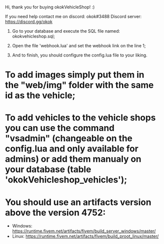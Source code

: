 Hi, thank you for buying okokVehicleShop! :)

If you need help contact me on discord: okok#3488
Discord server: https://discord.gg/okok

1. Go to your database and execute the SQL file named: okokvehicleshop.sql;

2. Open the file 'webhook.lua' and set the webhook link on the line 1;

3. And to finish, you should configure the config.lua file to your liking.

# To add images simply put them in the "web/img" folder with the same id as the vehicle;

# To add vehicles to the vehicle shops you can use the command "vsadmin" (changeable on the config.lua and only available for admins) or add them manualy on your database (table 'okokVehicleshop_vehicles');

# You should use an artifacts version above the version 4752:
  - Windows: https://runtime.fivem.net/artifacts/fivem/build_server_windows/master/
  - Linux: https://runtime.fivem.net/artifacts/fivem/build_proot_linux/master/